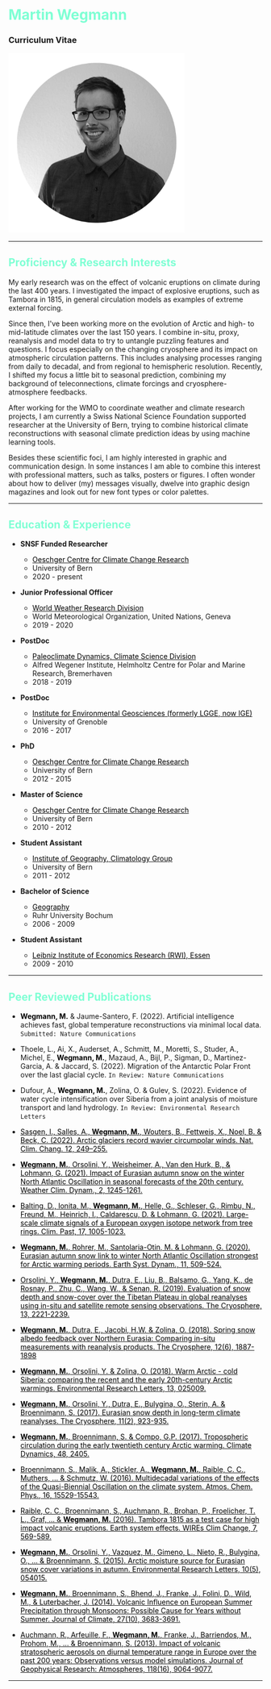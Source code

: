 # <span style="color:aquamarine">Martin Wegmann</span>
### Curriculum Vitae

<img src="imageB.jpg" alt="drawing" align="centre" style="width: 350px;"/>


***

## <span style="color:aquamarine">Proficiency & Research Interests</span>

My early research was on the effect of volcanic eruptions on climate during the last 400 years. I investigated the impact of explosive eruptions, such as Tambora in 1815, in general circulation models as examples of extreme external forcing. 

Since then, I've been working more on the evolution of Arctic and high- to mid-latitude climates over the last 150 years. I combine in-situ, proxy, reanalysis and model data to try to untangle puzzling features and questions. I focus especially on the changing cryosphere and its impact on atmospheric circulation patterns. This includes analysing processes ranging from daily to decadal, and from regional to hemispheric resolution. Recently, I shifted my focus a little bit to seasonal prediction, combining my background of teleconnections, climate forcings and cryosphere-atmosphere feedbacks. 

After working for the WMO to coordinate weather and climate research projects, I am currently a Swiss National Science Foundation supported researcher at the University of Bern, trying to combine historical climate reconstructions with seasonal climate prediction ideas by using machine learning tools.

Besides these scientific foci, I am highly interested in graphic and communication design. In some instances I am able to combine this interest with professional matters, such as talks, posters or figures. I often wonder about how to deliver (my) messages visually, dwelve into graphic design magazines and look out for new font types or color palettes. 

<!-- I worked here: https://www.nature.com/articles/d41586-019-01928-7?fbclid=IwAR3qC2vbYGTpQEucHxpWZeRcQzIYwmVloUIBqnOktFUdt89kOOUv4xIPN9k -->

***


## <span style="color:aquamarine">Education & Experience</span>

* **SNSF Funded Researcher**
    + [<span style="color:black">Oeschger Centre for Climate Change Research</span>](http://www.oeschger.unibe.ch)
    + University of Bern
    + 2020 - present

* **Junior Professional Officer**
    + [<span style="color:black">World Weather Research Division</span>](https://community.wmo.int/activity-areas/wwrp)
    + World Meteorological Organization, United Nations, Geneva
    + 2019 - 2020

* **PostDoc**
    + [<span style="color:black">Paleoclimate Dynamics, Climate Science Division</span>](https://www.awi.de/en/science/climate-sciences/paleoclimate-dynamics.html)
    + Alfred Wegener Institute, Helmholtz Centre for Polar and Marine Research, Bremerhaven
    + 2018 - 2019  

* **PostDoc**
    + [<span style="color:black">Institute for Environmental Geosciences (formerly LGGE, now IGE)</span>](http://www.ige-grenoble.fr/?lang=en)
    + University of Grenoble
    + 2016 - 2017    
    
    
* **PhD**
    + [<span style="color:black">Oeschger Centre for Climate Change Research</span>](http://www.oeschger.unibe.ch)
    + University of Bern
    + 2012 - 2015  
    
* **Master of Science**
    + [<span style="color:black">Oeschger Centre for Climate Change Research</span>](http://www.oeschger.unibe.ch)
    + University of Bern
    + 2010 - 2012  
    
    
* **Student Assistant**
    + [<span style="color:black">Institute of Geography, Climatology Group</span>](http://www.geography.unibe.ch/research/climatology_group/index_eng.html)
    + University of Bern
    + 2011 - 2012  
    
* **Bachelor of Science**
    + [<span style="color:black">Geography</span>](https://www.geographie.ruhr-uni-bochum.de/news/)
    + Ruhr University Bochum
    + 2006 - 2009  
    
    
* **Student Assistant**
    + [<span style="color:black">Leibniz Institute of Economics Research (RWI), Essen</span>](https://en.rwi-essen.de)
    + 2009 - 2010  

***

## <span style="color:aquamarine">Peer Reviewed Publications</span>

* **<span style="color:black">Wegmann, M.</span>** & Jaume-Santero, F. (2022). Artificial intelligence achieves fast, global temperature reconstructions via minimal local data. `Submitted: Nature Communications`

* Thoele, L., Ai, X., Auderset, A., Schmitt, M., Moretti, S., Studer, A., Michel, E., **<span style="color:black">Wegmann, M.</span>**, Mazaud, A., Bijl, P., Sigman, D., Martinez-Garcia, A. & Jaccard, S. (2022). Migration of the Antarctic Polar Front over the last glacial cycle. `In Review: Nature Communications`

* Dufour, A., **<span style="color:black">Wegmann, M.</span>**, Zolina, O. & Gulev, S. (2022). Evidence of water cycle intensification over Siberia from a joint analysis of moisture transport and land hydrology. `In Review: Environmental Research Letters`

* [<span style="color:black">Sasgen, I., Salles, A., **<span style="color:black">Wegmann, M.</span>**, Wouters, B., Fettweis, X., Noel, B. & Beck, C. (2022). Arctic glaciers record wavier circumpolar winds. Nat. Clim. Chang. 12, 249–255.</span>](https://www.nature.com/articles/s41558-021-01275-4)

* [<span style="color:black">**<span style="color:black">Wegmann, M.</span>**, Orsolini, Y., Weisheimer, A., Van den Hurk, B., & Lohmann, G. (2021). Impact of Eurasian autumn snow on the winter North Atlantic Oscillation in seasonal forecasts of the 20th century. Weather Clim. Dynam., 2, 1245-1261.</span>](https://wcd.copernicus.org/articles/2/1245/2021/)

* [<span style="color:black">Balting, D., Ionita, M., **<span style="color:black">Wegmann, M.</span>**,  Helle, G., Schleser, G., Rimbu, N., Freund, M., Heinrich, I., Caldarescu, D. & Lohmann, G. (2021). Large-scale climate signals of a European oxygen isotope network from tree rings. Clim. Past, 17, 1005-1023.</span>](https://cp.copernicus.org/articles/17/1005/2021/)

* [<span style="color:black">**<span style="color:black">Wegmann, M.</span>**, Rohrer, M., Santolaria-Otin, M.  & Lohmann, G. (2020). Eurasian autumn snow link to winter North Atlantic Oscillation strongest for Arctic warming periods. Earth Syst. Dynam., 11, 509-524.</span>](https://esd.copernicus.org/articles/11/509/2020/)

* [<span style="color:black">Orsolini, Y., **<span style="color:black">Wegmann, M.</span>**, Dutra, E., Liu, B., Balsamo, G., Yang, K., de Rosnay, P., Zhu, C., Wang, W., & Senan, R. (2019). Evaluation of snow depth and snow-cover over the Tibetan Plateau in global reanalyses using in-situ and satellite remote sensing observations. The Cryosphere, 13, 2221-2239.</span>](https://www.the-cryosphere.net/13/2221/2019/)

* [<span style="color:black">**<span style="color:black">Wegmann, M.</span>**, Dutra, E., Jacobi, H.W. & Zolina, O. (2018). Spring snow albedo feedback over Northern Eurasia: Comparing in-situ measurements with reanalysis products. The Cryosphere, 12(6), 1887-1898</span>](https://www.the-cryosphere.net/12/1887/2018/tc-12-1887-2018.html)

* [<span style="color:black">**<span style="color:black">Wegmann, M.</span>**, Orsolini, Y. & Zolina, O. (2018). Warm Arctic - cold Siberia: comparing the recent and the early 20th-century Arctic warmings. Environmental Research Letters, 13, 025009.  </span>](http://iopscience.iop.org/article/10.1088/1748-9326/aaa0b7/meta)

* [<span style="color:black">**<span style="color:black">Wegmann, M.</span>**, Orsolini, Y., Dutra, E., Bulygina, O., Sterin, A. & Broennimann, S. (2017). Eurasian snow depth in long-term climate reanalyses. The Cryosphere, 11(2), 923-935. </span>](https://www.the-cryosphere.net/11/923/2017/)

* [<span style="color:black">**<span style="color:black">Wegmann, M.</span>**, Broennimann, S. & Compo, G.P. (2017). Tropospheric circulation during the early twentieth century Arctic warming. Climate Dynamics, 48, 2405.  </span>](https://link.springer.com/article/10.1007/s00382-016-3212-6)

* [<span style="color:black">Broennimann, S., Malik, A., Stickler, A., **<span style="color:black">Wegmann, M.</span>**, Raible, C. C., Muthers, ... & Schmutz, W. (2016). Multidecadal variations of the effects of the Quasi-Biennial Oscillation on the climate system. Atmos. Chem. Phys., 16, 15529-15543.</span>](https://www.atmos-chem-phys.net/16/15529/2016/acp-16-15529-2016.html)

* [<span style="color:black">Raible, C. C., Broennimann, S., Auchmann, R., Brohan, P., Froelicher, T. L., Graf, ... & **<span style="color:black">Wegmann, M.</span>** (2016). Tambora 1815 as a test case for high impact volcanic eruptions. Earth system effects. WIREs Clim Change, 7, 569-589.</span>](http://wires.wiley.com/WileyCDA/WiresArticle/wisId-WCC407.html)

* [<span style="color:black">**<span style="color:black">Wegmann, M.</span>**, Orsolini, Y., Vazquez, M., Gimeno, L., Nieto, R., Bulygina, O., ... & Broennimann, S. (2015). Arctic moisture source for Eurasian snow cover variations in autumn. Environmental Research Letters, 10(5), 054015.</span>](http://iopscience.iop.org/article/10.1088/1748-9326/10/5/054015/meta)

* [<span style="color:black">**<span style="color:black">Wegmann, M.</span>**, Broennimann, S., Bhend, J., Franke, J., Folini, D., Wild, M., & Luterbacher, J. (2014). Volcanic Influence on European Summer Precipitation through Monsoons: Possible Cause for Years without Summer. Journal of Climate, 27(10), 3683-3691.</span>](https://journals.ametsoc.org/doi/full/10.1175/JCLI-D-13-00524.1)

* [<span style="color:black">Auchmann, R., Arfeuille, F., **<span style="color:black">Wegmann, M.</span>**, Franke, J., Barriendos, M., Prohom, M., ... & Broennimann, S. (2013). Impact of volcanic stratospheric aerosols on diurnal temperature range in Europe over the past 200 years: Observations versus model simulations. Journal of Geophysical Research: Atmospheres, 118(16), 9064-9077.</span>](https://agupubs.onlinelibrary.wiley.com/doi/abs/10.1002/jgrd.50759)

***
